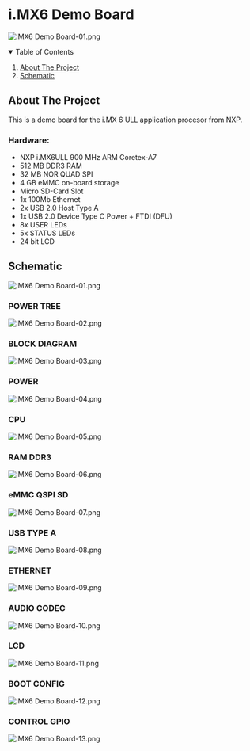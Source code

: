 # i.MX6 Demo Board
![iMX6 Demo Board-01.png](</kicad/images/TOP.png>)


<!-- TABLE OF CONTENTS -->
<details open="open">
  <summary>Table of Contents</summary>
  <ol>
    <li><a href="#about-the-project">About The Project</a></li>
    <li><a href="#schematic">Schematic</a></li>
  </ol>
</details>


<!-- ABOUT THE PROJECT -->
## About The Project
This is a demo board for the i.MX 6 ULL application procesor from NXP. 


### Hardware:
- NXP i.MX6ULL 900 MHz ARM Coretex-A7
- 512 MB DDR3 RAM
- 32 MB NOR QUAD SPI
- 4 GB eMMC on-board storage
- Micro SD-Card Slot
- 1x 100Mb Ethernet
- 2x USB 2.0 Host Type A
- 1x USB 2.0 Device Type C Power + FTDI (DFU)
- 8x USER LEDs
- 5x STATUS LEDs
- 24 bit LCD


<!-- SCHEMATIC -->
## Schematic
![iMX6 Demo Board-01.png](</kicad/schematic/iMX6 Demo Board-01.png>)

### POWER TREE
![iMX6 Demo Board-02.png](</kicad/schematic/iMX6 Demo Board-02.png>)

### BLOCK DIAGRAM
![iMX6 Demo Board-03.png](</kicad/schematic/iMX6 Demo Board-03.png>)

### POWER
![iMX6 Demo Board-04.png](</kicad/schematic/iMX6 Demo Board-04.png>)

### CPU
![iMX6 Demo Board-05.png](</kicad/schematic/iMX6 Demo Board-05.png>)

### RAM DDR3
![iMX6 Demo Board-06.png](</kicad/schematic/iMX6 Demo Board-06.png>)

### eMMC QSPI SD
![iMX6 Demo Board-07.png](</kicad/schematic/iMX6 Demo Board-07.png>)

### USB TYPE A
![iMX6 Demo Board-08.png](</kicad/schematic/iMX6 Demo Board-08.png>)

### ETHERNET
![iMX6 Demo Board-09.png](</kicad/schematic/iMX6 Demo Board-09.png>)

### AUDIO CODEC
![iMX6 Demo Board-10.png](</kicad/schematic/iMX6 Demo Board-10.png>)

### LCD
![iMX6 Demo Board-11.png](</kicad/schematic/iMX6 Demo Board-11.png>)

### BOOT CONFIG
![iMX6 Demo Board-12.png](</kicad/schematic/iMX6 Demo Board-12.png>)

### CONTROL GPIO
![iMX6 Demo Board-13.png](</kicad/schematic/iMX6 Demo Board-13.png>)

